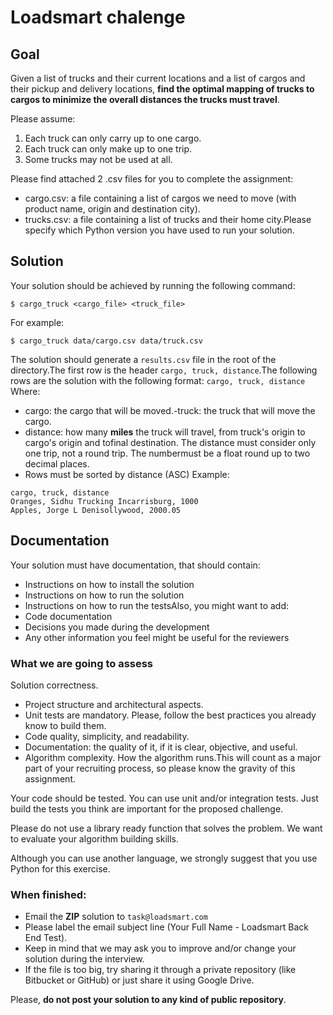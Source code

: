 # Loadsmart chalenge

## Goal
Given a list of trucks and their current locations and a list of cargos and their pickup and delivery locations, **find the optimal mapping of trucks to cargos to minimize the overall distances the trucks must travel**.

Please assume:
1. Each truck can only carry up to one cargo.
2. Each truck can only make up to one trip.
3. Some trucks may not be used at all.

Please find attached 2 .csv files for you to complete the assignment:
- cargo.csv: a file containing a list of cargos we need to move (with product name, origin and destination city).
- trucks.csv: a file containing a list of trucks and their home city.Please specify which Python version you have used to run your solution.

## Solution
Your solution should be achieved by running the following command:
```shell
$ cargo_truck <cargo_file> <truck_file>
```
For example:
```shell
$ cargo_truck data/cargo.csv data/truck.csv
```
The solution should generate a `results.csv` file in the root of the directory.The first row is the header `cargo, truck, distance`.The following rows are the solution with the following format:
`cargo, truck, distance`
Where:
- cargo: the cargo that will be moved.-truck: the truck that will move the cargo.
- distance: how many **miles** the truck will travel, from truck's origin to cargo's origin and tofinal destination. The distance must consider only one trip, not a round trip. The numbermust be a float round up to two decimal places.
- Rows must be sorted by distance (ASC)
Example:
```csv
cargo, truck, distance
Oranges, Sidhu Trucking Incarrisburg, 1000
Apples, Jorge L Denisollywood, 2000.05
```

## Documentation
Your solution must have documentation, that should contain:
- Instructions on how to install the solution
- Instructions on how to run the solution
- Instructions on how to run the testsAlso, you might want to add:
- Code documentation
- Decisions you made during the development
- Any other information you feel might be useful for the reviewers

### What we are going to assess

Solution correctness.
- Project structure and architectural aspects.
- Unit tests are mandatory. Please, follow the best practices you already know to build them.
- Code quality, simplicity, and readability.
- Documentation: the quality of it, if it is clear, objective, and useful.
- Algorithm complexity. How the algorithm runs.This will count as a major part of your recruiting process, so please know the gravity of this assignment.

Your code should be tested. You can use unit and/or integration tests. Just build the tests you think are important for the proposed challenge.

Please do not use a library ready function that solves the problem. We want to evaluate your algorithm building skills.

Although you can use another language, we strongly suggest that you use Python for this exercise.

### When finished:

- Email the **ZIP** solution to `task@loadsmart.com`
- Please label the email subject line (Your Full Name - Loadsmart Back End Test).
- Keep in mind that we may ask you to improve and/or change your solution during the interview.
- If the file is too big, try sharing it through a private repository (like Bitbucket or GitHub) or just share it using Google Drive.

Please, **do not post your solution to any kind of public repository**.
